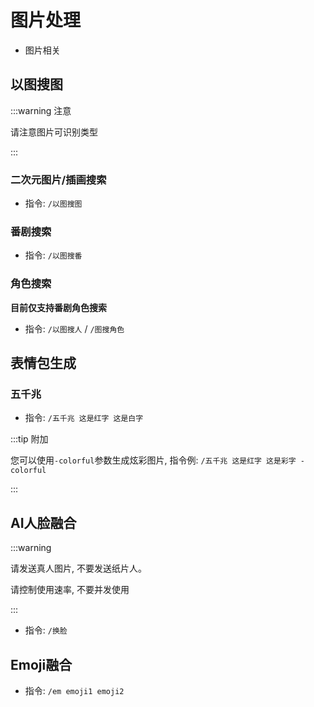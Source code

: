 # 图片处理

- 图片相关



## 以图搜图

:::warning 注意

请注意图片可识别类型

:::

### 二次元图片/插画搜索

- 指令: `/以图搜图`



### 番剧搜索

- 指令: `/以图搜番`



### 角色搜索

**目前仅支持番剧角色搜索**

- 指令: `/以图搜人` / `/图搜角色`




## 表情包生成

### 五千兆

- 指令: `/五千兆 这是红字 这是白字`

:::tip 附加

您可以使用`-colorful`参数生成炫彩图片, 指令例: `/五千兆 这是红字 这是彩字 -colorful`

:::



## AI人脸融合

:::warning

请发送真人图片, 不要发送纸片人。

请控制使用速率, 不要并发使用

:::

- 指令: `/换脸`



## Emoji融合

- 指令: `/em emoji1 emoji2`
